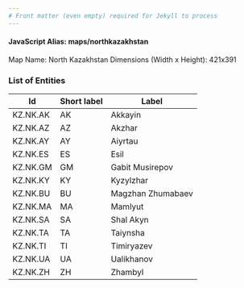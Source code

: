 ```yaml
---
# Front matter (even empty) required for Jekyll to process
---
```


#### JavaScript Alias: maps/northkazakhstan

Map Name: North Kazakhstan
Dimensions (Width x Height): 421x391





### List of Entities

 Id | Short label | Label
---|---|---
KZ.NK.AK|AK|Akkayin
KZ.NK.AZ|AZ|Akzhar
KZ.NK.AY|AY|Aiyrtau
KZ.NK.ES|ES|Esil
KZ.NK.GM|GM|Gabit Musirepov
KZ.NK.KY|KY|Kyzylzhar
KZ.NK.BU|BU|Magzhan Zhumabaev
KZ.NK.MA|MA|Mamlyut
KZ.NK.SA|SA|Shal Akyn
KZ.NK.TA|TA|Taiynsha
KZ.NK.TI|TI|Timiryazev
KZ.NK.UA|UA|Ualikhanov
KZ.NK.ZH|ZH|Zhambyl